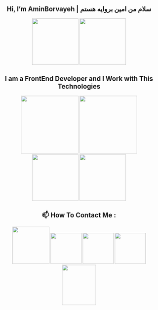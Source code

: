 <h2 align='center'>Hi, I’m AminBorvayeh | سلام من امین بروایه هستم </h2>
<p align='center'>
<img height='150px' src="https://github-readme-stats.vercel.app/api?username=amincxo&show_icons=true&theme=shades-of-purple" />
<img height='150px' src="https://github-readme-stats.vercel.app/api/top-langs/?username=amincxo&langs_count=8&layout=compact&theme=shades-of-purple" /> 
</p>
<h2 align='center' > I am a FrontEnd Developer and I Work with This Technologies </h2>
<p align='center'>
<img height='186px' src="https://upload.wikimedia.org/wikipedia/commons/6/61/HTML5_logo_and_wordmark.svg" /> <!-- HTML Logo   -->
<img height='186px' src="https://upload.wikimedia.org/wikipedia/commons/d/d5/CSS3_logo_and_wordmark.svg" /> <!-- CSS Logo  -->
<img height='150px' src="https://upload.wikimedia.org/wikipedia/commons/9/99/Unofficial_JavaScript_logo_2.svg" /> <!-- JavaScript Logo   -->
<img height='150px' src="https://upload.wikimedia.org/wikipedia/commons/a/a7/React-icon.svg" /> <!-- React Logo  -->
</p>
<h2 align='center' >📫 How To Contact Me : </h2>

<p align='center'>
<a href="https://instagram.com/amin_borvayeh/"><img height='120px' src="https://upload.wikimedia.org/wikipedia/commons/6/6b/WhatsApp.svg" /></a> <!-- Whatsapp Logo   -->
<a href="https://instagram.com/amin_borvayeh/"><img height='100px' src="https://upload.wikimedia.org/wikipedia/commons/8/83/Telegram_2019_Logo.svg" /></a> <!-- Telegram Logo  -->
<a href="https://www.google.com/"><img height='100px' src="https://upload.wikimedia.org/wikipedia/commons/c/ca/LinkedIn_logo_initials.png" /></a> <!-- Linkedin Logo  -->
<a href="https://www.google.com/"><img height='100px' src="https://upload.wikimedia.org/wikipedia/commons/e/e7/Instagram_logo_2016.svg" /></a> <!-- Instagram Logo  -->
<a href="https://www.google.com/"><img height='130px' width="110px" src="https://seeklogo.com/images/G/gmail-logo-286F380C2D-seeklogo.com.png" /></a> <!-- Gmail Logo   -->
</p>
